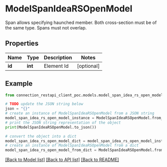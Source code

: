 # ModelSpanIdeaRSOpenModel

Span allows specifying haunched member.    Both cross-section must be of the same type. Spans must not overlap.

## Properties

Name | Type | Description | Notes
------------ | ------------- | ------------- | -------------
**id** | **int** | Element Id | [optional] 

## Example

```python
from connection_restapi_client_poc.models.model_span_idea_rs_open_model import ModelSpanIdeaRSOpenModel

# TODO update the JSON string below
json = "{}"
# create an instance of ModelSpanIdeaRSOpenModel from a JSON string
model_span_idea_rs_open_model_instance = ModelSpanIdeaRSOpenModel.from_json(json)
# print the JSON string representation of the object
print(ModelSpanIdeaRSOpenModel.to_json())

# convert the object into a dict
model_span_idea_rs_open_model_dict = model_span_idea_rs_open_model_instance.to_dict()
# create an instance of ModelSpanIdeaRSOpenModel from a dict
model_span_idea_rs_open_model_from_dict = ModelSpanIdeaRSOpenModel.from_dict(model_span_idea_rs_open_model_dict)
```
[[Back to Model list]](../README.md#documentation-for-models) [[Back to API list]](../README.md#documentation-for-api-endpoints) [[Back to README]](../README.md)



